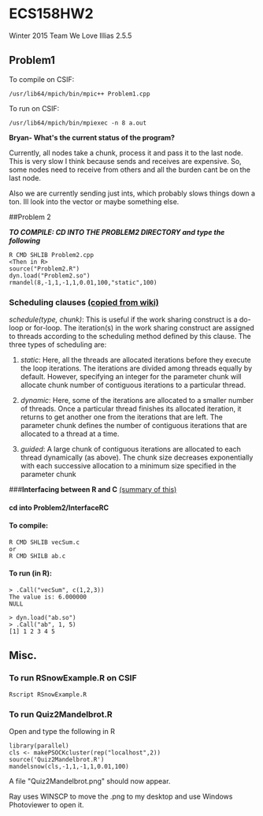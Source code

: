# ECS158HW2

Winter 2015 Team We Love Illias 2.5.5

## Problem1
To compile on CSIF:

	/usr/lib64/mpich/bin/mpic++ Problem1.cpp

To run on CSIF:

	/usr/lib64/mpich/bin/mpiexec -n 8 a.out

**Bryan- What's the current status of the program?**

Currently, all nodes take a chunk, process it and pass it to the last node. This is very slow I think because sends and receives are expensive. So, some nodes need to receive from others and all the burden cant be on the last node.

Also we are currently sending just ints, which probably slows things down a ton. Ill look into the vector or maybe something else.

##Problem 2

***TO COMPILE: CD INTO THE PROBLEM2 DIRECTORY and type the following***

	R CMD SHLIB Problem2.cpp
	<Then in R>
	source("Problem2.R")
	dyn.load("Problem2.so")
	rmandel(8,-1,1,-1,1,0.01,100,"static",100)
	

### **Scheduling clauses** [(copied from wiki)](http://en.wikipedia.org/wiki/OpenMP#Scheduling_clauses)

*schedule(type, chunk)*: This is useful if the work sharing construct is a do-loop or for-loop. The iteration(s) in the work sharing construct are assigned to threads according to the scheduling method defined by this clause. The three types of scheduling are:

1. *static*: Here, all the threads are allocated iterations before they execute the loop iterations. The iterations are divided among threads equally by default. However, specifying an integer for the parameter chunk will allocate chunk number of contiguous iterations to a particular thread.

2. *dynamic*: Here, some of the iterations are allocated to a smaller number of threads. Once a particular thread finishes its allocated iteration, it returns to get another one from the iterations that are left. The parameter chunk defines the number of contiguous iterations that are allocated to a thread at a time.

3. *guided*: A large chunk of contiguous iterations are allocated to each thread dynamically (as above). The chunk size decreases exponentially with each successive allocation to a minimum size specified in the parameter chunk

###**Interfacing between R and C** [(summary of this)](http://www.biostat.jhsph.edu/~bcaffo/statcomp/files/dotCall.pdf)

#### cd into Problem2/InterfaceRC

#### To compile:

	R CMD SHLIB vecSum.c
	or
	R CMD SHILB ab.c

#### To run (in R):

	> .Call("vecSum", c(1,2,3))
	The value is: 6.000000
	NULL

	> dyn.load("ab.so")
	> .Call("ab", 1, 5)
	[1] 1 2 3 4 5


## Misc.
### To run RSnowExample.R on CSIF
	Rscript RSnowExample.R

### To run Quiz2Mandelbrot.R 
Open and type the following in R

	library(parallel)
	cls <- makePSOCKcluster(rep("localhost",2))
	source('Quiz2Mandelbrot.R')
	mandelsnow(cls,-1,1,-1,1,0.01,100)
	
A file "Quiz2Mandelbrot.png" should now appear.

Ray uses WINSCP to move the .png to my desktop and use Windows Photoviewer to open it.

